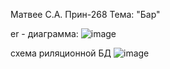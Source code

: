 Матвее С.А. 
Прин-268 
Тема: "Бар"

er - диаграмма:
![image](https://github.com/Sqaz33/bdSem/assets/92298113/822c8ad9-cdd0-4045-9824-1d55a8e52acb)

схема риляционной БД
![image](https://github.com/Sqaz33/bdSem/assets/92298113/fd415748-f9e5-4fd6-96e7-bfcd758f0ba5)
